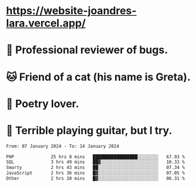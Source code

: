 # https://website-joandres-lara.vercel.app/
# 🐛 Professional reviewer of bugs.
# 🐱 Friend of a cat (his name is Greta).
# 📜 Poetry lover.
# 🎸 Terrible playing guitar, but I try.

<!--START_SECTION:waka-->

```txt
From: 07 January 2024 - To: 14 January 2024

PHP              25 hrs 8 mins   █████████████████░░░░░░░░   67.93 %
SQL              3 hrs 49 mins   ██▓░░░░░░░░░░░░░░░░░░░░░░   10.33 %
Smarty           2 hrs 43 mins   ██░░░░░░░░░░░░░░░░░░░░░░░   07.34 %
JavaScript       2 hrs 36 mins   █▓░░░░░░░░░░░░░░░░░░░░░░░   07.05 %
Other            2 hrs 20 mins   █▓░░░░░░░░░░░░░░░░░░░░░░░   06.31 %
```

<!--END_SECTION:waka-->
